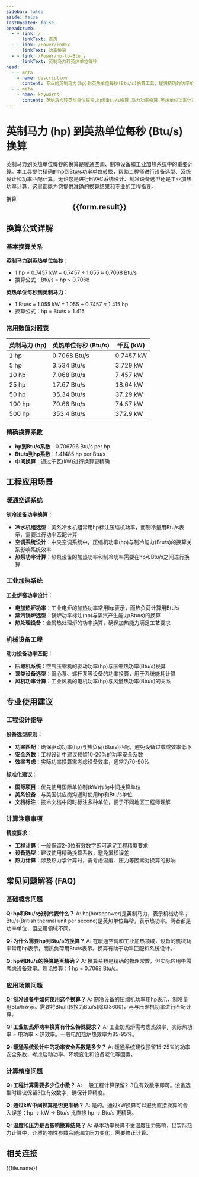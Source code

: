 ```yaml
---
sidebar: false
aside: false
lastUpdated: false
breadcrumb:
  - - link: /
      linkText: 首页
  - - link: /Power/index
      linkText: 功率换算
  - - link: /Power/hp-to-Btu_s
      linkText: 英制马力转英热单位每秒
head:
  - - meta
    - name: description
      content: 专业的英制马力(hp)到英热单位每秒(Btu/s)换算工具，提供精确的功率单位转换公式和计算器。涵盖暖通空调、制冷设备、工业加热系统等应用场景，支持马力功率换算、英热单位功率计算、HVAC设备选型等工程需求。适用于机械工程师、暖通工程师和设备选型专业人员。
  - - meta
    - name: keywords
      content: 英制马力转英热单位每秒,hp到Btu/s换算,马力功率换算,英热单位功率计算,功率单位换算公式,功率单位换算工具,暖通空调功率换算,制冷设备功率计算,HVAC功率单位,工业加热功率,机械工程功率换算,设备选型功率计算,英制功率单位,热功率换算,马力,英制马力,英热单位,功率换算器,hp换算,Btu/s换算,暖通工程,制冷工程,工业设备功率,功率计算器,英制单位换算
---
```

# 英制马力 (hp) 到英热单位每秒 (Btu/s) 换算

英制马力到英热单位每秒的换算是暖通空调、制冷设备和工业加热系统中的重要计算。本工具提供精确的hp到Btu/s功率单位转换，帮助工程师进行设备选型、系统设计和功率匹配计算。无论您是进行HVAC系统设计、制冷设备选型还是工业加热功率计算，这里都能为您提供准确的换算结果和专业的工程指导。

<script setup>
import { onMounted,reactive,inject ,ref  } from 'vue'
import { NButton,NForm ,NFormItem,NInput,NInputNumber,NSelect,NCard,useMessage ,NGrid ,NGi } from 'naive-ui'
import { defineClientComponent } from 'vitepress'
import { Power } from '../../files';
const convert = inject('convert')
const seoKey = [
  '英制马力转英热单位每秒',
  'hp到Btu/s换算',
  '马力功率换算',
  '英热单位功率计算',
  '功率单位换算',
  '暖通空调功率',
  '制冷设备功率',
  'HVAC功率单位',
  '工业加热功率',
  '机械工程功率',
  '设备选型功率',
  '英制功率单位',
  '热功率换算',
  '马力换算器',
  'hp功率换算',
  'Btu/s功率计算',
  '暖通工程换算',
  '制冷工程计算',
  '工业设备功率换算',
  '功率计算器',
  '英制单位换算',
  '热力学功率',
  '机械功率换算',
  '工程功率计算'
]
const options =  [
  { "label": "英制马力 (hp)","value": "hp" },
  { "label": "英热单位每秒 (Btu/s)","value": "Btu/s" }
];
const formRef = ref(null);
const rules = {
  number:{
    required: true,
    type: 'number',
    trigger: "blur",
    message: '请输入数字'
  },
  to:{
    required: true,
    trigger: "select",
    message: '请选择转换单位'
  },
  from:{
    required: true,
    trigger: "select",
    message: '请选择原始单位'
  }
}
const form = reactive({
  number:null,
  to:'',
  from:'',
  result:'',
  title:'英制马力转英热单位每秒',
})
const convertHandler = (e) => {
   e.preventDefault();
  formRef.value?.validate((errors)=>{
    if (!errors) {
      form.result = `${form.number}${form.from} = ${convert(form.number).from(form.from).to(form.to)}${form.to}`
    }
  })
}
</script>

<n-form size="large" :model="form" ref='formRef' :rules="rules">
  <n-form-item label="数值"  path="number">
    <n-input-number size="large" style="width:100%" :min="0" v-model:value="form.number"   placeholder="请输入要换算的数值" />
  </n-form-item>
  <n-form-item label="从" path="from">
    <n-select  size="large" :options="options" v-model:value="form.from" placeholder="请选择原始单位" />
  </n-form-item>
  <n-form-item label="到" path="to">
    <n-select  size="large" :options="options" v-model:value="form.to" placeholder="请选择换算单位" />
  </n-form-item>
  <n-form-item>
    <n-button type="info" style="width:100%" @click="convertHandler">换算</n-button>
  </n-form-item>
</n-form>
<n-card  
  title="英制马力转英热单位每秒换算器"
  :segmented="{
    content: true,
    footer: 'soft',
  }"
>
  <div  style="text-align:center;font-size:20px;">
    <strong>{{form.result}}</strong>
  </div>
    <template #footer>
    <div>
      <span v-for="item of seoKey">{{item}}，</span>
    </div>
  </template>
</n-card>

## 换算公式详解

### 基本换算关系

**英制马力到英热单位每秒：**
- 1 hp = 0.7457 kW = 0.7457 ÷ 1.055 ≈ 0.7068 Btu/s
- 换算公式：Btu/s = hp × 0.7068

**英热单位每秒到英制马力：**
- 1 Btu/s = 1.055 kW = 1.055 ÷ 0.7457 ≈ 1.415 hp
- 换算公式：hp = Btu/s × 1.415

### 常用数值对照表

| 英制马力 (hp) | 英热单位每秒 (Btu/s) | 千瓦 (kW) |
|---------------|---------------------|----------|
| 1 hp | 0.7068 Btu/s | 0.7457 kW |
| 5 hp | 3.534 Btu/s | 3.729 kW |
| 10 hp | 7.068 Btu/s | 7.457 kW |
| 25 hp | 17.67 Btu/s | 18.64 kW |
| 50 hp | 35.34 Btu/s | 37.29 kW |
| 100 hp | 70.68 Btu/s | 74.57 kW |
| 500 hp | 353.4 Btu/s | 372.9 kW |

### 精确换算系数

- **hp到Btu/s系数**：0.706796 Btu/s per hp
- **Btu/s到hp系数**：1.41485 hp per Btu/s
- **中间换算**：通过千瓦(kW)进行换算更精确

## 工程应用场景

### 暖通空调系统

**制冷设备功率换算：**
- **冷水机组选型**：美系冷水机组常用hp标注压缩机功率，而制冷量用Btu/s表示，需要进行功率匹配计算
- **空调系统设计**：中央空调系统中，压缩机功率(hp)与制冷能力(Btu/s)的换算关系影响系统效率
- **热泵功率计算**：热泵设备的加热功率和制冷功率需要在hp和Btu/s之间进行换算

### 工业加热系统

**工业炉窑功率设计：**
- **电加热炉功率**：工业电炉的加热功率常用hp表示，而热负荷计算用Btu/s
- **蒸汽锅炉选型**：锅炉功率标注(hp)与蒸汽产生能力(Btu/s)的换算
- **热处理设备**：金属热处理炉的功率换算，确保加热能力满足工艺要求

### 机械设备工程

**动力设备功率匹配：**
- **压缩机系统**：空气压缩机的驱动功率(hp)与压缩热功率(Btu/s)换算
- **泵类设备选型**：离心泵、螺杆泵等设备的功率换算，用于系统能耗计算
- **风机功率计算**：工业风机的电机功率(hp)与风量热功率(Btu/s)的关系

## 专业使用建议

### 工程设计指导

**设备选型原则：**
- **功率匹配**：确保驱动功率(hp)与热负荷(Btu/s)匹配，避免设备过载或效率低下
- **安全系数**：工程设计中建议预留10-20%的功率安全系数
- **效率考虑**：实际功率换算需考虑设备效率，通常为70-90%

**标准化建议：**
- **国际项目**：优先使用国际单位制(kW)作为中间换算单位
- **美系设备**：与美国供应商沟通时使用hp和Btu/s单位
- **文档标注**：技术文档中同时标注多种单位，便于不同地区工程师理解

### 计算注意事项

**精度要求：**
- **工程计算**：一般保留2-3位有效数字即可满足工程精度要求
- **设备选型**：建议使用精确换算系数，避免累积误差
- **热力计算**：涉及热力学计算时，需考虑温度、压力等因素对换算的影响

## 常见问题解答 (FAQ)

### 基础概念问题

**Q: hp和Btu/s分别代表什么？**
A: hp(horsepower)是英制马力，表示机械功率；Btu/s(British thermal unit per second)是英热单位每秒，表示热功率。两者都是功率单位，但应用领域不同。

**Q: 为什么需要hp到Btu/s的换算？**
A: 在暖通空调和工业加热领域，设备的机械功率常用hp表示，而热负荷用Btu/s表示。换算有助于功率匹配和系统设计。

**Q: hp到Btu/s的换算是否精确？**
A: 换算系数是精确的物理常数，但实际应用中需考虑设备效率。理论换算：1 hp = 0.7068 Btu/s。

### 应用场景问题

**Q: 制冷设备中如何使用这个换算？**
A: 制冷设备的压缩机功率用hp表示，制冷量用Btu/h表示。需要将Btu/h转换为Btu/s(除以3600)，再与压缩机功率进行匹配计算。

**Q: 工业加热炉功率换算有什么特殊要求？**
A: 工业加热炉需考虑热效率，实际热功率 = 电功率 × 热效率。一般电加热炉热效率为85-95%。

**Q: 暖通系统设计中的功率安全系数是多少？**
A: 暖通系统建议预留15-25%的功率安全系数，考虑启动功率、环境变化和设备老化等因素。

### 计算精度问题

**Q: 工程计算需要多少位小数？**
A: 一般工程计算保留2-3位有效数字即可。设备选型时建议保留3位有效数字，确保计算精度。

**Q: 通过kW中间换算是否更准确？**
A: 是的。通过kW换算可以避免直接换算的舍入误差：hp → kW → Btu/s 比直接 hp → Btu/s 更精确。

**Q: 温度和压力是否影响换算结果？**
A: 基本功率换算不受温度压力影响，但实际热力计算中，介质的物性参数会随温度压力变化，需要修正计算。

## 相关连接
<n-grid x-gap="12" :cols="2">
  <n-gi v-for="(file,index) in Power" :key="index">
    <n-button
      text
      tag="a"
      :href="file.path"
      type="info"
    >
      {{file.name}}
    </n-button>
  </n-gi>
</n-grid>